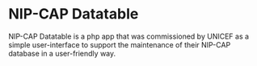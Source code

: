 # NIP-CAP Datatable
NIP-CAP Datatable is a php app that was commissioned by UNICEF as a simple user-interface to support the maintenance of their NIP-CAP database in a user-friendly way.
